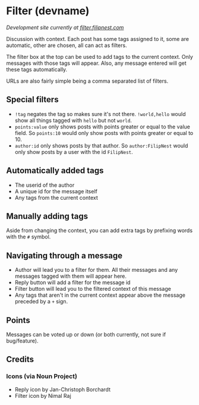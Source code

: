 # Filter (devname)

_Development site currently at [filter.filipnest.com](http://filter.filipnest.com)_

Discussion with context. Each post has some tags assigned to it, some are automatic, other are chosen, all can act as filters.

The filter box at the top can be used to add tags to the current context. Only messages with those tags will appear. Also, any message entered will get these tags automatically.

URLs are also fairly simple being a comma separated list of filters.

## Special filters

* `!tag` negates the tag so makes sure it's not there.  `!world,hello` would show all things tagged with `hello` but not `world`.
* `points:value` only shows posts with points greater or equal to the value field. So `points:10` would only show posts with points greater or equal to 10.
* `author:id` only shows posts by that author. So `author:FilipNest` would only show posts by a user with the id `FilipNest`.

## Automatically added tags

* The userid of the author
* A unique id for the message itself
* Any tags from the current context

## Manually adding tags

Aside from changing the context, you can add extra tags by prefixing words with the `#` symbol.

## Navigating through a message

* Author will lead you to a filter for them. All their messages and any messages tagged with them will appear here.
* Reply button will add a filter for the message id
* Filter button will lead you to the filtered context of this message
* Any tags that aren't in the current context appear above the message preceded by a `+` sign.

## Points

Messages can be voted up or down (or both currently, not sure if bug/feature).

## Credits

### Icons (via Noun Project)

* Reply icon by Jan-Christoph Borchardt
* Filter icon by Nimal Raj
